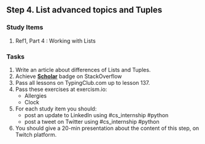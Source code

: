 ## Step 4. List advanced topics and Tuples

### Study Items
  1. Ref1, Part 4 : Working with Lists

### Tasks

 1. Write an article about differences of Lists and Tuples.
 2. Achieve [**Scholar**](https://stackoverflow.com/help/badges/10/scholar) badge on StackOverflow
 3. Pass all lessons on TypingClub.com up to lesson 137.
 4. Pass these exercises at exercism.io:
    - Allergies
    - Clock
 5. For each study item you should:  
     - post an update to LinkedIn using #cs_internship #python  
     - post a tweet on Twitter using #cs_internship #python
 6. You should give a 20-min presentation about the content of this step, on Twitch platform.
